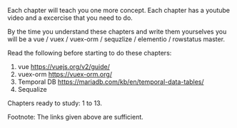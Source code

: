 Each chapter will teach you one more concept. Each chapter has a youtube video and a excercise that you need to do.

By the time you understand these chapters and write them yourselves you will be a vue / vuex / vuex-orm / sequzlize / elementio / rowstatus master.

Read the following before starting to do these chapters:

1. vue https://vuejs.org/v2/guide/
2. vuex-orm https://vuex-orm.org/
3. Temporal DB https://mariadb.com/kb/en/temporal-data-tables/
4. Sequalize

Chapters ready to study: 1 to 13.

Footnote:
The links given above are sufficient.
